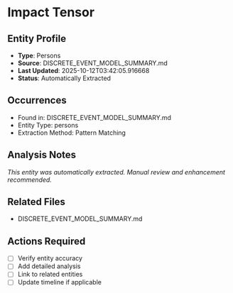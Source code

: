 # Impact Tensor

## Entity Profile
- **Type**: Persons
- **Source**: DISCRETE_EVENT_MODEL_SUMMARY.md
- **Last Updated**: 2025-10-12T03:42:05.916668
- **Status**: Automatically Extracted

## Occurrences
- Found in: DISCRETE_EVENT_MODEL_SUMMARY.md
- Entity Type: persons
- Extraction Method: Pattern Matching

## Analysis Notes
*This entity was automatically extracted. Manual review and enhancement recommended.*

## Related Files
- DISCRETE_EVENT_MODEL_SUMMARY.md

## Actions Required
- [ ] Verify entity accuracy
- [ ] Add detailed analysis
- [ ] Link to related entities
- [ ] Update timeline if applicable
